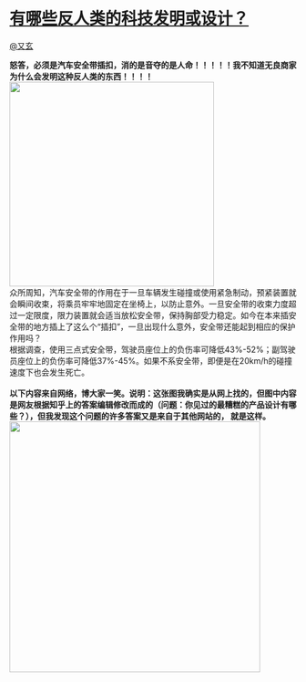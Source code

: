 
#  [有哪些反人类的科技发明或设计？](https://zhihu.com/questions/22331607)



[@又玄](https://zhihu.com/people/a2b3a78f99af076b24654136c96866af)

<b>怒答，必须是汽车安全带插扣，消的是音夺的是人命！！！！！我不知道无良商家为什么会发明这种反人类的东西！！！！<img src="http://pic2.zhimg.com/50/c732356f64911d3ae0d43405b8761159_b.jpg" data-rawwidth="359" data-rawheight="270" class="content_image" width="359"></b><br>众所周知，汽车安全带的作用在于一旦车辆发生碰撞或使用紧急制动，预紧装置就会瞬间收束，将乘员牢牢地固定在坐椅上，以防止意外。一旦安全带的收束力度超过一定限度，限力装置就会适当放松安全带，保持胸部受力稳定。如今在本来插安全带的地方插上了这么个“插扣”，一旦出现什么意外，安全带还能起到相应的保护作用吗？<br>根据调查，使用三点式安全带，驾驶员座位上的负伤率可降低43%-52%；副驾驶员座位上的负伤率可降低37%-45%。如果不系安全带，即便是在20km/h的碰撞速度下也会发生死亡。<br><br><b>以下内容来自网络，博大家一笑。</b><b>说明：这张图我确实是从网上找的，但图中内容是网友根据知乎上的答案编辑修改而成的（问题：你见过的最糟糕的产品设计有哪些？），但我发现这个问题的许多答案又是来自于其他网站的， 就是这样。</b><br><img src="http://pic3.zhimg.com/50/7b91e08c4db6bcb6a8a46df1019f0a7e_b.jpg" data-rawwidth="440" data-rawheight="4059" class="origin_image zh-lightbox-thumb" width="440" data-original="http://pic3.zhimg.com/50/7b91e08c4db6bcb6a8a46df1019f0a7e_r.jpg">